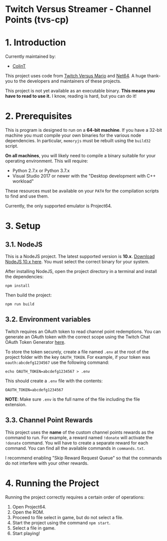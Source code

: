 # Twitch Versus Streamer - Channel Points (tvs-cp)

# 1. Introduction

Currently maintained by:
 - [ColinT](https://github.com/ColinT)

This project uses code from [Twitch Versus Mario](https://www.youtube.com/watch?v=nWnnkn4D2I8) and [Net64](https://github.com/Tarnadas/net64plus). A huge thank-you to the developers and maintainers of these projects.

This project is not yet available as an executable binary. **This means you have to read to use it.** I know, reading is hard, but you can do it!

# 2. Prerequisites

This is program is designed to run on a **64-bit machine**. If you have a 32-bit machine you must compile your own binaries for the various node dependencies. In particular, `memoryjs` must be rebuilt using the `build32` script.

**On all machines**, you will likely need to compile a binary suitable for your operating environment. This will require:
 - Python 2.7.x or Python 3.7.x
 - Visual Studio 2017 or newer with the "Desktop development with C++ workload"

These resources must be available on your `PATH` for the compilation scripts to find and use them.

Currently, the only supported emulator is Project64.

# 3. Setup

## 3.1. NodeJS

This is a NodeJS project. The latest supported version is **10.x**. [Download NodeJS 10.x here](https://nodejs.org/dist/latest-v10.x/). You must select the correct binary for your system.

After installing NodeJS, open the project directory in a terminal and install the dependencies:

```
npm install
```

Then build the project:

```
npm run build
```

## 3.2. Environment variables

Twitch requires an OAuth token to read channel point redemptions. You can generate an OAuth token with the correct scope using the Twitch Chat OAuth Token Generator [here](https://id.twitch.tv/oauth2/authorize?client_id=q6batx0epp608isickayubi39itsckt&redirect_uri=https%3A%2F%2Ftwitchapps.com%2Ftmi%2F&response_type=token&scope=channel%3Aread%3Aredemptions).

To store the token securely, create a file named `.env` at the root of the project folder with the key `OAUTH_TOKEN`. For example, if your token was `oauth:abcdefg1234567` use the following command:

```
echo OAUTH_TOKEN=abcdefg1234567 > .env
```

This should create a `.env` file with the contents:

```env
OAUTH_TOKEN=abcdefg1234567

```

**NOTE**: Make sure `.env` is the full name of the file including the file extension.

## 3.3. Channel Point Rewards

This project uses the **name** of the custom channel points rewards as the command to run. For example, a reward named `!donate` will activate the `!donate` command. You will have to create a separate reward for each command. You can find all the available commands in `commands.txt`.

I recommend enabling "Skip Reward Request Queue" so that the commands do not interfere with your other rewards.

# 4. Running the Project

Running the project correctly requires a certain order of operations:

1. Open Project64.
2. Open the ROM.
3. Proceed to file select in game, but do not select a file.
4. Start the project using the command `npm start`.
5. Select a file in game.
6. Start playing!
